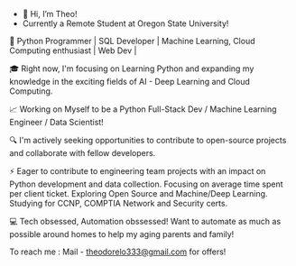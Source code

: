 - 👋 Hi, I’m Theo!
- Currently a Remote Student at Oregon State University!

🚀 Python Programmer | SQL Developer | Machine Learning, Cloud Computing enthusiast | Web Dev |

🎓 Right now, I'm focusing on Learning Python and expanding my knowledge in the exciting fields of AI - Deep Learning and Cloud Computing.

📈 Working on Myself to be a Python Full-Stack Dev / Machine Learning Engineer / Data Scientist!

🔍 I'm actively seeking opportunities to contribute to open-source projects and collaborate with fellow developers.

⚡ Eager to contribute to engineering team projects with an impact on Python development and data collection. Focusing on average time spent per client ticket. Exploring Open Source and Machine/Deep Learning. Studying for CCNP, COMPTIA Network and Security certs.

💻 Tech obsessed, Automation obssessed! Want to automate as much as possible around homes to help my aging parents and family!

To reach me : Mail - theodorelo333@gmail.com for offers!

